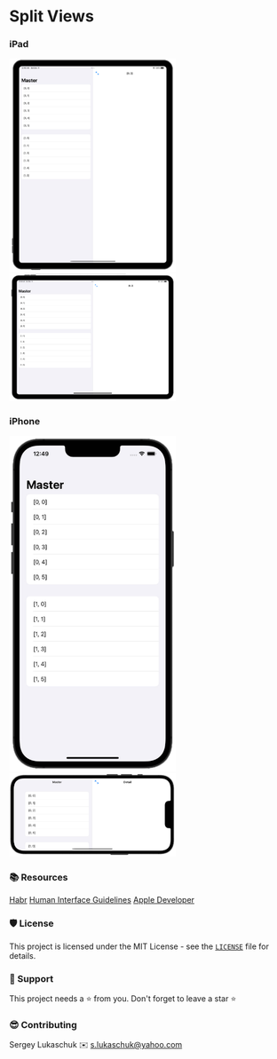 # Split Views

### iPad
  <img src="https://github.com/lgreydev/SplitViews/blob/main/Screenshots/001.jpg" width="300"><img src="https://github.com/lgreydev/SplitViews/blob/main/Screenshots/002.jpg" width="300">
  
### iPhone
  <img src="https://github.com/lgreydev/SplitViews/blob/main/Screenshots/003.jpg" width="300"><img src="https://github.com/lgreydev/SplitViews/blob/main/Screenshots/004.jpg" width="300">

### 📚 Resources

[Habr](https://habr.com/ru/post/460965/)
[Human Interface Guidelines](https://developer.apple.com/design/human-interface-guidelines/ios/views/split-views/)
[Apple Developer](https://developer.apple.com/documentation/uikit/uisplitviewcontroller)

### 🛡️ License

This project is licensed under the MIT License - see the [`LICENSE`](https://github.com/lgreydev/SplitViews/blob/main/License) file for details.

### 🙏 Support

This project needs a ⭐️ from you. Don't forget to leave a star ⭐️

### 😎 Contributing
Sergey Lukaschuk ✉️ s.lukaschuk@yahoo.com
